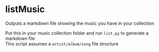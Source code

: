 # listMusic
Outputs a markdown file showing the music you have in your collection

Put this in your music collection folder and run `list.py` to generate a markdown file  
This script assumes a `artist/album/song` file structure

